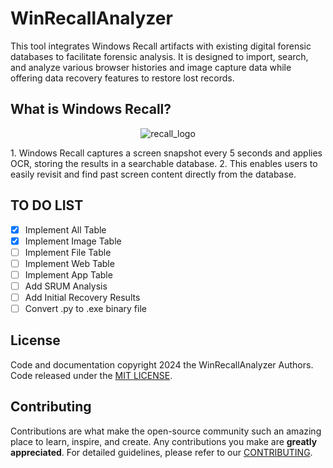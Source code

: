 # WinRecallAnalyzer

This tool integrates Windows Recall artifacts with existing digital forensic databases to facilitate forensic analysis. It is designed to import, search, and analyze various browser histories and image capture data while offering data recovery features to restore lost records.

## What is Windows Recall?

<p align="center">
  <img src="https://github.com/user-attachments/assets/0a8243b3-955f-4267-9e8a-de231e305677" alt="recall_logo">
</p>
1. Windows Recall captures a screen snapshot every 5 seconds and applies OCR, storing the results in a searchable database.
2. This enables users to easily revisit and find past screen content directly from the database.

## TO DO LIST

- [X] Implement All Table
- [X] Implement Image Table
- [ ] Implement File Table  
- [ ] Implement Web Table
- [ ] Implement App Table  
- [ ] Add SRUM Analysis  
- [ ] Add Initial Recovery Results
- [ ] Convert .py to .exe binary file

## License

Code and documentation copyright 2024 the WinRecallAnalyzer Authors. Code released under the [MIT LICENSE](https://github.com/Perk31e/WinRecallAnalyzer/blob/main/LICENSE).

## Contributing

Contributions are what make the open-source community such an amazing place to learn, inspire, and create. Any contributions you make are **greatly appreciated**. For detailed guidelines, please refer to our [CONTRIBUTING](https://github.com/Perk31e/WinRecallAnalyzer/blob/main/CONTRIBUTING.md).
